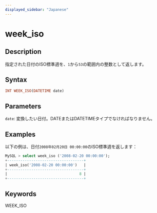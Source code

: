 ```yaml
---
displayed_sidebar: "Japanese"
---
```


# week_iso

## Description

指定された日付のISO標準週を、`1`から`53`の範囲内の整数として返します。

## Syntax

```Haskell
INT WEEK_ISO(DATETIME date)
```

## Parameters

`date`: 変換したい日付。DATEまたはDATETIMEタイプでなければなりません。

## Examples

以下の例は、日付`2008年02月20日 00:00:00`のISO標準週を返します：

```SQL
MySQL > select week_iso ('2008-02-20 00:00:00');
+-----------------------------------+
| week_iso('2008-02-20 00:00:00')   |
+-----------------------------------+
|                                 8 |
+-----------------------------------+
```

## Keywords

WEEK_ISO